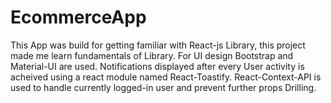 # EcommerceApp
This App was build for getting familiar with React-js Library, this project made me learn fundamentals of Library. For UI design Bootstrap and Material-UI are used. Notifications displayed after every User activity is acheived using a react module named React-Toastify. React-Context-API is used to handle currently logged-in user and prevent further props Drilling.
